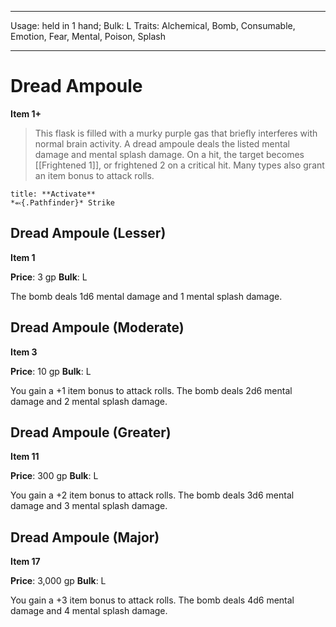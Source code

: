 
---
Usage: held in 1 hand;
Bulk: L
Traits: Alchemical, Bomb, Consumable, Emotion, Fear, Mental, Poison, Splash

---

# Dread Ampoule

**Item 1+**

> This flask is filled with a murky purple gas that briefly interferes with normal brain activity. A dread ampoule deals the listed mental damage and mental splash damage. On a hit, the target becomes [[Frightened 1]], or frightened 2 on a critical hit. Many types also grant an item bonus to attack rolls.

```ad-embed-ability
title: **Activate**
*⬻{.Pathfinder}* Strike 
```

## Dread Ampoule (Lesser)

**Item 1**

**Price**: 3 gp
**Bulk**: L

The bomb deals 1d6 mental damage and 1 mental splash damage.

## Dread Ampoule (Moderate)

**Item 3**

**Price**: 10 gp
**Bulk**: L

You gain a +1 item bonus to attack rolls. The bomb deals 2d6 mental damage and 2 mental splash damage.

## Dread Ampoule (Greater)

**Item 11**

**Price**: 300 gp
**Bulk**: L

You gain a +2 item bonus to attack rolls. The bomb deals 3d6 mental damage and 3 mental splash damage.

## Dread Ampoule (Major)

**Item 17**

**Price**: 3,000 gp
**Bulk**: L

You gain a +3 item bonus to attack rolls. The bomb deals 4d6 mental damage and 4 mental splash damage.
